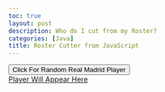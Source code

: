 ```yaml
---
toc: true
layout: post
description: Who do I cut from my Roster?
categories: [Java]
title: Roster Cutter from JavaScript
---
```


<button name="button" onclick="randomSelect()">Click For Random Real Madrid Player</button>
<br>
<a id="Madrid Selector" href="#">Player Will Appear Here</a>
<script>
const playerList = ["https://www.patriots.com/team/players-roster/mac-jones", "https://www.patriots.com/team/players-roster/kendrick-bourne", "https://www.patriots.com/team/players-roster/christian-barmore", "https://www.patriots.com/team/players-roster/kyle-dugger", "https://www.patriots.com/team/players-roster/hunter-henry", "https://www.patriots.com/team/players-roster/jalen-mills"]
const playerNameList = ["Courtois", "Modric", "Kroos", "Valverde", "Vini Jr.", "Benzema"]
function randomSelect() {
    var index=Math.floor(Math.random() *playerList.length)
    document.getElementById("Madrid Selector").innerHTML = playerNameList[index]
    document.getElementById("Madrid Selector").href = playerList[index]
}

</script>